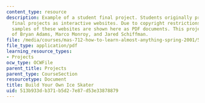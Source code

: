 ```yaml
---
content_type: resource
description: Example of a student final project. Students originally presented their
  final projects as interactive websites. Due to copyright restrictions, however,
  samples of these websites are shown here as PDF documents. This project is courtesy
  of Bryan Adams, Marco Monroy, and Jared Schiffman.
file: /media/courses/mas-712-how-to-learn-almost-anything-spring-2001/513b933db371b5d27e87d53e33878879_Build_Your_Own_Ice_Skater.pdf
file_type: application/pdf
learning_resource_types:
- Projects
ocw_type: OCWFile
parent_title: Projects
parent_type: CourseSection
resourcetype: Document
title: Build Your Own Ice Skater
uid: 513b933d-b371-b5d2-7e87-d53e33878879
---
```

